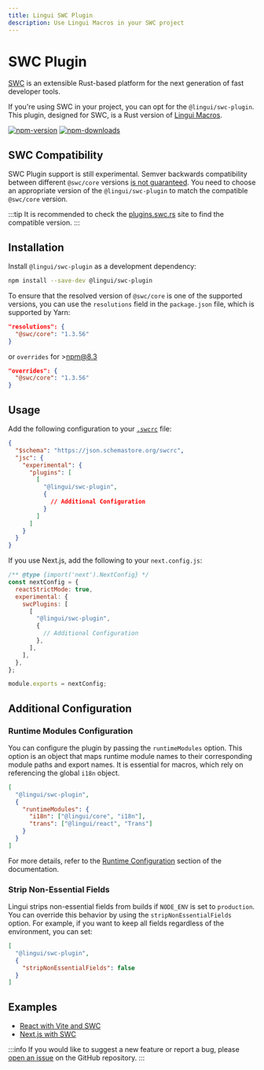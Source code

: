 ```yaml
---
title: Lingui SWC Plugin
description: Use Lingui Macros in your SWC project
---
```


# SWC Plugin

[SWC](https://swc.rs/) is an extensible Rust-based platform for the next generation of fast developer tools.

If you're using SWC in your project, you can opt for the `@lingui/swc-plugin`. This plugin, designed for SWC, is a Rust version of [Lingui Macros](/ref/macro).

[![npm-version](https://img.shields.io/npm/v/@lingui/swc-plugin?logo=npm&cacheSeconds=1800)](https://www.npmjs.com/package/@lingui/swc-plugin)
[![npm-downloads](https://img.shields.io/npm/dt/@lingui/swc-plugin?cacheSeconds=500)](https://www.npmjs.com/package/@lingui/swc-plugin)

## SWC Compatibility

SWC Plugin support is still experimental. Semver backwards compatibility between different `@swc/core` versions [is not guaranteed](https://github.com/swc-project/swc/issues/5060). You need to choose an appropriate version of the `@lingui/swc-plugin` to match the compatible `@swc/core` version.

:::tip
It is recommended to check the [plugins.swc.rs](https://plugins.swc.rs/) site to find the compatible version.
:::

## Installation

Install `@lingui/swc-plugin` as a development dependency:

```bash npm2yarn
npm install --save-dev @lingui/swc-plugin
```

To ensure that the resolved version of `@swc/core` is one of the supported versions, you can use the `resolutions` field in the `package.json` file, which is supported by Yarn:

```json title="package.json"
"resolutions": {
  "@swc/core": "1.3.56"
}
```

or `overrides` for >npm@8.3

```json title="package.json"
"overrides": {
  "@swc/core": "1.3.56"
}
```

## Usage

Add the following configuration to your [`.swcrc`](https://swc.rs/docs/configuration/swcrc) file:

```json title=".swcrc"
{
  "$schema": "https://json.schemastore.org/swcrc",
  "jsc": {
    "experimental": {
      "plugins": [
        [
          "@lingui/swc-plugin",
          {
            // Additional Configuration
          }
        ]
      ]
    }
  }
}
```

If you use Next.js, add the following to your `next.config.js`:

```javascript title="next.config.js"
/** @type {import('next').NextConfig} */
const nextConfig = {
  reactStrictMode: true,
  experimental: {
    swcPlugins: [
      [
        "@lingui/swc-plugin",
        {
          // Additional Configuration
        },
      ],
    ],
  },
};

module.exports = nextConfig;
```

## Additional Configuration

### Runtime Modules Configuration

You can configure the plugin by passing the `runtimeModules` option. This option is an object that maps runtime module names to their corresponding module paths and export names. It is essential for macros, which rely on referencing the global `i18n` object.

```json
[
  "@lingui/swc-plugin",
  {
    "runtimeModules": {
      "i18n": ["@lingui/core", "i18n"],
      "trans": ["@lingui/react", "Trans"]
    }
  }
]
```

For more details, refer to the [Runtime Configuration](/ref/conf#runtimeconfigmodule) section of the documentation.

### Strip Non-Essential Fields

Lingui strips non-essential fields from builds  if `NODE_ENV` is set to `production`. You can override this behavior by using the `stripNonEssentialFields` option. For example, if you want to keep all fields regardless of the environment, you can set:

```json
[
  "@lingui/swc-plugin",
  {
    "stripNonEssentialFields": false
  }
]
```

## Examples

- [React with Vite and SWC](https://github.com/lingui/js-lingui/tree/main/examples/vite-project-react-swc)
- [Next.js with SWC](https://github.com/lingui/js-lingui/tree/main/examples/nextjs-swc)


:::info
If you would like to suggest a new feature or report a bug, please [open an issue](https://github.com/lingui/swc-plugin/issues) on the GitHub repository.
:::